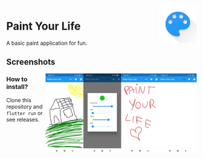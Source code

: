 <img src="android/app/src/main/res/web_hi_res_512.png" width="100px" align="right"/>

Paint Your Life
===============
A basic paint application for fun.

## Screenshots
<img src="screenshots/00.jpg" width="100px" align="right"/>
<img src="screenshots/01.jpg" width="100px" align="right"/>
<img src="screenshots/02.jpg" width="100px" align="right"/>
<img src="screenshots/03.jpg" width="100px" align="right"/>

### How to install?
Clone this repository and `flutter run` or see releases.

